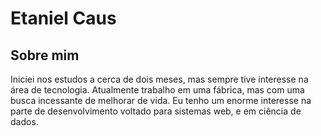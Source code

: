 # Etaniel Caus

## Sobre mim
Iniciei nos estudos a cerca de dois meses, mas sempre tive interesse na área de tecnologia. Atualmente trabalho em uma fábrica, mas com uma busca incessante de melhorar de vida.
Eu tenho um enorme interesse na parte de desenvolvimento voltado para sistemas web, e em ciência de dados.

<!---
Etanielcaus/Etanielcaus is a ✨ special ✨ repository because its `README.md` (this file) appears on your GitHub profile.
You can click the Preview link to take a look at your changes.
--->
